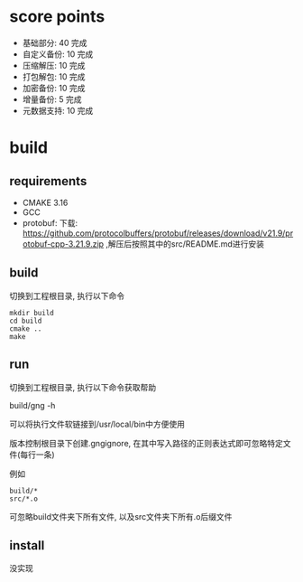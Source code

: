 # score points
- 基础部分: 40 完成
- 自定义备份: 10 完成
- 压缩解压: 10 完成
- 打包解包: 10 完成
- 加密备份: 10 完成
- 增量备份: 5 完成
- 元数据支持: 10 完成

# build
## requirements
- CMAKE 3.16
- GCC
- protobuf: 下载: https://github.com/protocolbuffers/protobuf/releases/download/v21.9/protobuf-cpp-3.21.9.zip ,解压后按照其中的src/README.md进行安装

## build
切换到工程根目录, 执行以下命令
```
mkdir build
cd build
cmake ..
make
```
## run
切换到工程根目录, 执行以下命令获取帮助

build/gng -h

可以将执行文件软链接到/usr/local/bin中方便使用

版本控制根目录下创建.gngignore, 在其中写入路径的正则表达式即可忽略特定文件(每行一条)

例如
```
build/*
src/*.o
```
可忽略build文件夹下所有文件, 以及src文件夹下所有.o后缀文件

## install
没实现
